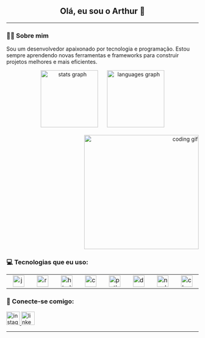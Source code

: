 <h2 align="center">Olá, eu sou o Arthur 👋</h2>

---

### 👨‍💻 Sobre mim

<p>
  Sou um desenvolvedor apaixonado por tecnologia e programação. Estou sempre aprendendo novas ferramentas e frameworks para construir projetos melhores e mais eficientes. 

<div align="center">
  <img src="https://github-readme-stats.vercel.app/api?username=ArthurHenrique2006-stack&hide_title=false&hide_rank=false&show_icons=true&include_all_commits=true&count_private=true&disable_animations=false&theme=dracula&locale=en&hide_border=false" height="150" alt="stats graph" />
  &nbsp;&nbsp;&nbsp;&nbsp;
  <img src="https://github-readme-stats.vercel.app/api/top-langs?username=ArthurHenrique2006-stack&locale=en&hide_title=false&layout=compact&card_width=320&langs_count=5&theme=dracula&hide_border=false" height="150" alt="languages graph" />
</div>

<br>

<div align="right">
  <img src="https://media1.giphy.com/media/v1.Y2lkPTZjMDliOTUyZ205aHQ0em10NGc5NnBtamhiMmhnNm52aXZtZ2FocXR6NjMxZWtrNiZlcD12MV9naWZzX3NlYXJjaCZjdD1n/qgQUggAC3Pfv687qPC/source.gif" width="300" alt="coding gif" />
</div>

### 💻 Tecnologias que eu uso:
<table align="center" border="0" style="border: none !important; border-collapse: collapse !important;">
  <tr>
    <td align="center" width="80" style="border: none !important;">
      <img src="https://cdn.jsdelivr.net/gh/devicons/devicon/icons/javascript/javascript-original.svg?v=1" height="30" alt="javascript logo" />
    </td>
    <td align="center" width="80" style="border: none !important;">
      <img src="https://cdn.jsdelivr.net/gh/devicons/devicon/icons/react/react-original.svg?v=1" height="30" alt="react logo" />
    </td>
    <td align="center" width="80" style="border: none !important;">
      <img src="https://cdn.jsdelivr.net/gh/devicons/devicon/icons/html5/html5-original.svg?v=1" height="30" alt="html5 logo" />
    </td>
    <td align="center" width="80" style="border: none !important;">
      <img src="https://cdn.jsdelivr.net/gh/devicons/devicon/icons/css3/css3-original.svg?v=1" height="30" alt="css3 logo" />
    </td>
    <td align="center" width="80" style="border: none !important;">
      <img src="https://cdn.jsdelivr.net/gh/devicons/devicon/icons/python/python-original.svg?v=1" height="30" alt="python logo" />
    </td>
    <td align="center" width="80" style="border: none !important;">
      <img src="https://cdn.jsdelivr.net/gh/devicons/devicon/icons/docker/docker-original.svg?v=1" height="30" alt="docker logo" />
    </td>
    <td align="center" width="80" style="border: none !important;">
      <img src="https://cdn.jsdelivr.net/gh/devicons/devicon/icons/nodejs/nodejs-original.svg?v=1" height="30" alt="nodejs logo" />
    </td>
    <td align="center" width="80" style="border: none !important;">
      <img src="https://cdn.jsdelivr.net/gh/devicons/devicon/icons/c/c-original.svg?v=1" height="30" alt="c logo" />
    </td>
  </tr>
</table>

### 🤝 Conecte-se comigo:
<div>
  <a href="https://www.instagram.com/_.arthur.henrique._?igsh=MXZ2cTVkeWlpd2hrbA==" target="blank">
    <img src="https://img.shields.io/static/v1?message=Instagram&logo=instagram&label=&color=E4405F&logoColor=white&labelColor=&style=for-the-badge" height="35" alt="instagram logo" />
  </a>
  <a href="https://www.linkedin.com/in/arthurhenriquedemeloalmeida/" target="blank">
    <img src="https://img.shields.io/static/v1?message=LinkedIn&logo=linkedin&label=&color=0077B5&logoColor=white&labelColor=&style=for-the-badge" height="35" alt="linkedin logo" />
  </a>
</div>

---
